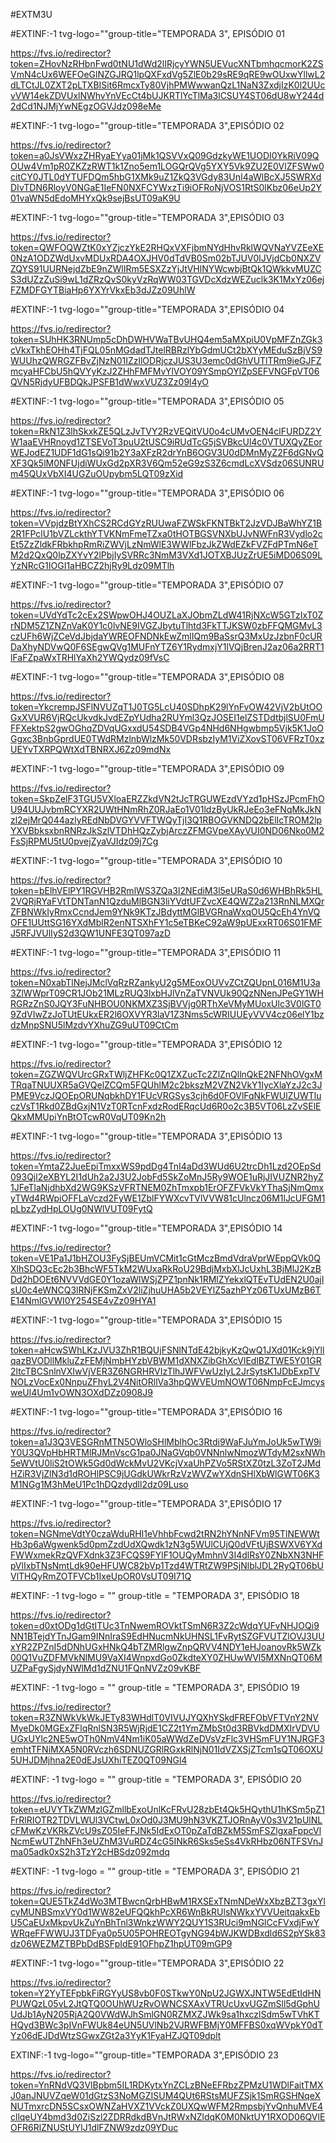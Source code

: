 #EXTM3U

#EXTINF:-1 tvg-logo=""group-title="TEMPORADA 3", EPISÓDIO 01

https://fvs.io/redirector?token=ZHovNzRHbnFwd0tNU1dWd2lIRjcyYWN5UEVucXNTbmhqcmorK2ZSVmN4cUx6WEFOeGlNZGJRQ1lpQXFxdVg5ZlE0b29sRE9qRE9wOUxwYllwL2dLTCtJL0ZXT2pLTXBISit6RmcxTy80VjhPMWwwanQzL1NaN3ZxdjIzK0l2UUcvVW14ekZDVUxlNWhvYnVEcCt4bUJKRTlYcTlMa3lCSUY4ST06dU8wY244d2dCd1NJMjYwNEgzOGVJdz098eMe

#EXTINF:-1 tvg-logo=""group-title="TEMPORADA 3",EPISÓDIO 02

https://fvs.io/redirector?token=a0JsVWxzZHRyaEYya01jMk1QSVVxQ09GdzkyWE1UODI0YkRiV09QOUw4Vm1pR0ZKZzRWT1k1Zno5em1LOGQrQVg5YXY5Vk9ZU2E0VlZFSWw0citCY0JTL0dYTUFDQm5hbG1XMk9uZ1ZkQ3VGdy83UnI4aWlBcXJ5SWRXdDIvTDN6RloyV0NGaE1IeFN0NXFCYWxzTi9iOFRoNjVOS1RtS0lKbz06eUp2Y01vaWN5dEdoMHYxQk9sejBsUT09aK9U

#EXTINF:-1 tvg-logo=""group-title="TEMPORADA 3",EPISÓDIO 03

https://fvs.io/redirector?token=QWFOQWZtK0xYZjczYkE2RHQxVXFjbmNYdHhvRklWQVNaYVZEeXE0NzA1ODZWdUxvMDUxRDA4OXJHV0dTdVB0Sm02bTJUV0lJVjdCb0NXZVZQYS91UURNejdZbE9nZWlIRm5ESXZzYjJtVHlNYWcwbjBtQk1QWkkvMUZCS3dUZzZuSi9wL1dZRzQvS0kyVzRqWW03TGVDcXdzWEZuclk3K1MxYz06ejFZMDFGYTBiaHp6YXYrVkxEb3dJZz09UhlW

#EXTINF:-1 tvg-logo=""group-title="TEMPORADA 3",EPISÓDIO 04

https://fvs.io/redirector?token=SUhHK3RNUmp5cDhDWHVWaTBvUHQ4em5aMXpiU0VpMFZnZGk3cVkxTkhEOHh4TjFQL05nMGdadTJtelRBRzlYbGdmUCt2bXYyMEduSzBjVS9WUUhzQWRGZFBvZjNzN01IZzllODRjczJUS3U3emc0dGhVUTlTRm9ieGJFZmcyaHFCbU5hQVYyKzJ2ZHhFMFMvYlVOY09YSmpOYlZpSEFVNGFpVT06QVN5RjdyUFBDQkJPSFB1dWwxVUZ3Zz09l4yO

#EXTINF:-1 tvg-logo=""group-title="TEMPORADA 3",EPISÓDIO 05

https://fvs.io/redirector?token=RkN1Z3lhSkxkZE5QLzJvTVY2RzVEQitVU0o4cUMvOEN4clFURDZ2YW1aaEVHRnoyd1ZTSEVoT3puU2tUSC9iRUdTcG5jSVBkcUl4c0VTUXQyZEorWEJodEZ1UDF1dG1sQi91b2Y3aXFzR2drYnB6OGV3U0dDMnMyZ2F6dGNvQXF3Qk5lM0NFUjdiWUxGd2pXR3V6Qm52eG9zS3Z6cmdLcXVSdz06SUNRUm45QUxVbXI4UGZuOUpybm5LQT09zXid

#EXTINF:-1 tvg-logo=""group-title="TEMPORADA 3",EPISÓDIO 06

https://fvs.io/redirector?token=VVpjdzBtYXhCS2RCdGYzRUUwaFZWSkFKNTBkT2JzVDJBaWhYZ1B2R1FPclU1bVZLckthYTVKNmFmeTZxa0tHOTBGSVNXbUJvNWFnR3Vydlo2cEt5ZzZldkFRbkhpRmRiZWVjLzNmWlE3WWlFbzJkZWdEZkFVZFdPTmN6eTM2d2QxQ0lpZXYvY2lPbjIySVRRc3NmM3VXd1JOTXBJUzZrUE5iMD06S09LYzNRcG1IOGI1aHBCZ2hjRy9Ldz09MTlh

#EXTINF:-1 tvg-logo=""group-title="TEMPORADA 3",EPISÓDIO 07

https://fvs.io/redirector?token=UVdYdTc2cEx2SWpwOHJ4OUZLaXJObmZLdW41RjNXcW5GTzIxT0ZrNDM5Z1ZNZnVaK0Y1c0lvNE9IVGZJbytuTlhtd3FkTTJKSW0zbFFQMGMvL3czUFh6WjZCeVdJbjdaYWREOFNDNkEwZmlIQm9BaSsrQ3MxUzJzbnF0cURDaXhyNDVwQ0F6SEgwQVg1MUFnYTZ6Y1RydmxjY1lVQjBrenJ2az06a2RRT1lFaFZpaWxTRHlYaXh2YWQydz09fVsC

#EXTINF:-1 tvg-logo=""group-title="TEMPORADA 3",EPISÓDIO 08

https://fvs.io/redirector?token=YkcrempJSFlNVUZqT1J0TG5LcU40SDhpK29lYnFvOW42VjV2bUtOOGxXVUR6VjRQcUkvdkJvdEZpYUdha2RUYml3QzJOSEI1elZSTDdtbjlSU0FmUFFXektpS2gwOGhqZDVqUGxxdU54SDB4VGp4NHd6NHgwbmp5Vjk5K1JoOGgxc3BnbGprdUE0TWdRMzlnbWlzMk50VDRsbzIyM1ViZXovST06VFRzT0xzUEYvTXRPQWtXdTBNRXJ6Zz09mdNx

#EXTINF:-1 tvg-logo=""group-title="TEMPORADA 3",EPISÓDIO 09

https://fvs.io/redirector?token=SkpZelF3TGU5VXloaERZZkdVN2tJcTRGUWEzdVYzd1pHSzJPcmFhOU94UUJvbmRCYXR2UWtHNmRhZ0RJaEo1V01ldzByUkRJeEo3eFNqMkJkNzl2ejMrQ044azlyREdNbDVGYVVFTWQyTjI3Q1RBOGVKNDQ2bElIcTROM2lpYXVBbksxbnRNRzJkSzlVTDhHQzZybjArczZFMGVpeXAyVUI0ND06Nko0M2FsSjRPMU5tU0pvejZyaVJIdz09j7Cg

#EXTINF:-1 tvg-logo=""group-title="TEMPORADA 3",EPISÓDIO 10

https://fvs.io/redirector?token=bElhVElPY1RGVHB2RmlWS3ZQa3l2NEdiM3l5eURaS0d6WHBhRk5HL2VQRjRYaFVtTDNTanN1QzduMlBGN3liYVdtUFZvcXE4QWZ2a213RnNLMXQrZFBNWkIyRmxCcndJem9YNk9KTzJBdyttMGlBVGRnaWxqOU5QcEh4YnVQOFE1UUttSG16YXdMblR2enNTSXhFY1c5eTBKeC92aW9pUExxRT06S01FMFJ5RFJVUlIyS2d3QW1UNFE3QT097azD

#EXTINF:-1 tvg-logo=""group-title="TEMPORADA 3",EPISÓDIO 11

https://fvs.io/redirector?token=N0xabTlNejJMclVqRzRZankyU2g5MEoxOUVvZCtZQUpnL016M1U3a3ZlWWprT09CR1JOb21MLzRUQ3lxbHJlVnZaTVNVUk90QzNNenJPeGY1WHRGRzZnS0JQY3FuNHBOU0NKMXZ3SjBVVjg0RThXeVMyMUoxUlc3V0lGT09ZdVIwZzJoTUtEUkxER2l6OXVYR3laV1Z3Nms5cWRIUUEyVVV4cz06elY1bzdzMnpSNU5lMzdvYXhuZG9uUT09CtCm

#EXTINF:-1 tvg-logo=""group-title="TEMPORADA 3",EPISÓDIO 12

https://fvs.io/redirector?token=ZGZWQVUrcGRxTWljZHFKc0Q1ZXZucTc2ZlZnQllnQkE2NFNhOVgxMTRqaTNUUXR5aGVQelZCQm5FQUhlM2c2bkszM2VZN2VkY1IycXlaYzJ2c3JPME9VczJQOEpORUNqbkhDY1FUcVRGSys3cjh6d0FOVlFqNkFWUlZUWTluczVsT1Rkd0ZBdGxjN1VzT0RTcnFxdzRodERqcUd6R0o2c3B5VT06LzZvSElEQkxMMUpiYnBtOTcwR0VqUT09Kn2h

#EXTINF:-1 tvg-logo=""group-title="TEMPORADA 3",EPISÓDIO 13

https://fvs.io/redirector?token=YmtaZ2JueEpiTmxxWS9pdDg4TnI4aDd3WUd6U2trcDh1Lzd2OEpSd093Qjl2eXBYL2I1dUh2a2J3U2JobFd5SkZoMnJ5Ry9WOE1uRjJIVUZNR2hyZ1JFeTlaNjdhbXd2WG9KSzVFRTNEM0ZhTmxpb1ErOFZFVkVkYThaSjNmQmxyTWd4RWpiOFFLaVczd2FyWE1ZblFYWXcvTVlVVW81cUlncz06M1lJcUFGM1pLbzZydHpLOUg0NWlVUT09FytQ

#EXTINF:-1 tvg-logo=""group-title="TEMPORADA 3",EPISÓDIO 14

https://fvs.io/redirector?token=VE1Pa1J1bHZOU3FySjBEUmVCMit1cGtMczBmdVdraVprWEppQVk0QXlhSDQ3cEc2b3BhcWF5TkM2WUxaRkRoU29BdjMxbXlJcUxhL3BjMlJ2KzBDd2hDOEt6NVVVdGE0Y1ozaWlWSjZPZ1pnNk1RMlZYekxlQTEvTUdEN2U0ajlsU0c4eWNCQ3lRNjFKSmZxV2liZjhuUHA5b2VEYlZ5azhPYz06TUxUMzB6TE14NmlGVWI0Y254SE4vZz09HYA1

#EXTINF:-1 tvg-logo=""group-title="TEMPORADA 3",EPISÓDIO 15

https://fvs.io/redirector?token=aHcwSWhLKzJVU3ZhR1BQUjFSNlNTdE42bjkyKzQwQ1JXd01Kck9jYllqazBVODllMkluZzFEMjNmbHYzbVBWM1dXNXZibGhXcVlEdlBZTWE5Y01GR2ltcTBCSnlnVXIwVjVER3Z6NGRHRVIzTlhJWFVwUzIyL2JrSytsK1JDbExpTVNOLzVocEx0NnpuZFhyL2V4NitORllVa3hpQWVEUmNOWT06NmpFcEJmcysweUl4Um1vOWN3OXdDZz0908J9

#EXTINF:-1 tvg-logo=""group-title="TEMPORADA 3",EPISÓDIO 16

https://fvs.io/redirector?token=a1J3Q3VESGRnMTN5OWloSHlMblhOc3Rtdi9WaFJuYmJoUk5wTW9iY0U3QVpHbHRTMlRJMnVscG1pa0JNaGVqb0VNNnlwNmozWTdyM2sxNWh5eWVtU0liS2tOWk5Gd0dWckMvU2VKcjVxaUhPZVo5RStXZ0tzL3ZoT2JMdHZiR3VjZlN3d1dROHlPSC9jUGdkUWkrRzVzWVZwYXdnSHlXbWlGWT06K3M1NGg1M3hMeU1Pc1hDQzdydll2dz09Luso

#EXTINF:-1 tvg-logo=""group-title="TEMPORADA 3",EPISÓDIO 17

https://fvs.io/redirector?token=NGNmeVdtY0czaWduRHI1eVhhbFcwd2tRN2hYNnNFVm95TlNEWWtHb3p6aWgwenk5d0pmZzdUdXQwdk1zN3g5WUlCUjQ0dVFtUjBSWXV6YXdFWWxmekRzQVFXdnk3Z3FCQS9FYlF1OUQyMmhnV3I4dlRsY0ZNbXN3NHFpVlIxbTNsNmtLdk90eHFUWC82bVp1Tzd4WTRtZW9PSjNlblJDL2RyQT06bUVlTHQyRmZOTFVCb1IxeUpOR0VsUT09I71Q

#EXTINF: -1 tvg-logo = "" group-title = "TEMPORADA 3", EPISÓDIO 18

https://fvs.io/redirector?token=d0xtODg1dGtITUc3TnNwemROVktTSmN6R3Z2cWdqYUFvNHJOQi9NN1BTejdYTnJGam9INnIraS9EdHNucmNkUHNSL1FvRytSZGFVUTZlOVJ3UUxYR2ZPZnI5dDNhUGxHNkQ4bTZMRlgwZnpQRVV4NDY1eHJoanovRk5WZk00Q1VuZDFMVkNlMU9VaXI4WnpxdGo0ZkdteXY0ZHUwWVl5MXNnQT06MUZPaFgySjdyNWlMd1dZNU1FQnNVZz09vKBF

#EXTINF: -1 tvg-logo = "" group-title = "TEMPORADA 3", EPISÓDIO 19

https://fvs.io/redirector?token=R3ZNWkVkWkJETy83WHdlT0VIVUJYQXhYSkdFREFObVFTVnY2NVMyeDk0MGExZFlqRnlSN3R5WjRjdE1CZ2t1YmZMbSt0d3RBVkdDMXIrVDVUUGxUYlc2NE5wOTh0NmV4Nm1iK05aWWdZeDVsVzFlc3VHSmFUY1NJRGF3emhtTFNiMXA5N0RVczh6SDNUZGRlRGxkRlNjN01IdVZXSjZTcm1sQT06OXU5UHJDMjhna2E0dEJsUXhiTEZ0QT09NGl4

#EXTINF: -1 tvg-logo = "" group-title = "TEMPORADA 3", EPISÓDIO 20

https://fvs.io/redirector?token=eUVYTkZWMzlGZmllbExoUnlKcFRvU28zbEt4Qk5HQythU1hKSm5pZ1FrRlRIOTR2TDVLWUl3VCtwL0xOd0J3MU9hN3VKZTJORnAyV0s3V21pUlNLcFMwKzVKRkZVcU9sZ05IeFFJNk5IdExOT0pZaTdBZkM5SmFSZlgxaFppcVlNcmEwUTZhNFh3eUZhM3VuRDZ4cG5INkR6Sks5eSs4VkRHbz06NTFSVnJma05adk0xS2h3TzY2cHBSdz092mdq

#EXTINF: -1 tvg-logo = "" group-title = "TEMPORADA 3", EPISÓDIO 21

https://fvs.io/redirector?token=QUE5TkZ4dWo3MTBwcnQrbHBwM1RXSExTNmNDeWxXbzBZT3gxYlcyMUNBSmxVY0d1WW82eUFQQkhPcXR6WnBkRUlsNWkxYVVUeitqakxEbU5CaEUxMkpvUkZuYnBhTnl3WnkzWWY2QUY1S3RUci9mNGlCcFVxdjFwYWRqeFFWWUJ3TDFya0p5U05POHREOTgyNG94bWJKWDBxdld6S2pYSk83dz06WEZMZTBPbDdBSFpIdE91OFhpZ1hpUT09mGP9

#EXTINF:-1 tvg-logo=""group-title="TEMPORADA 3",EPISÓDIO 22

https://fvs.io/redirector?token=Y2YyTEFpbkFiRGYyUS8vb0F0STkwY0NpU2JGWXJNTW5EdEtIdHNPUWQzL05vL2JtQTQ0OUhWUzRvOWNCSXAxVTRUcUxvUGZmSll5dGphUUdJb1AyN205RjA2Q0VWdWJhSmlGN0RZMXZJWk9sa1hxczlSdm5wTVhKTHQyd3BWc3pIVnFWUk84eUN5UVlNb2VJRWFBMjY0MFFBS0xqWVpkY0dTYz06dEJDdWtzSGwxZGt2a3YyK1FyaHZJQT09dplt

EXTINF:-1 tvg-logo=""group-title="TEMPORADA 3",EPISÓDIO 23

https://fvs.io/redirector?token=YnRNdVQ3VlBpbm5IL1RDKytxYnZCLzBNeEFRbzZPMzU1WDlFaitTMXJ0anJNUVZqeW01dGtzS3NoMGZISUM4QUt6RStsMUFZSjk1SmRGSHNqeXNUTmxrcDN5SCsxOWNZaHVXZ1VVckZ0UXQwWFM2RmpsbjYvQnhuMVE4cllqeUY4bmd3d0ZiSzl2ZDRRdkdBVnJtRWxNZldqK0M0NktUY1RXOD06QVlEOFR6RlZNUStUYlJ1dlFZNW9zdz09YDuc

